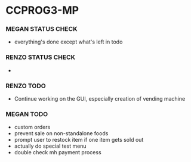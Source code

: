 # CCPROG3-MP
### MEGAN STATUS CHECK
- everything's done except what's left in todo

### RENZO STATUS CHECK
- 

### RENZO TODO
- Continue working on the GUI, especially creation of vending machine

### MEGAN TODO
- custom orders
- prevent sale on non-standalone foods
- prompt user to restock item if one item gets sold out
- actually do special test menu
- double check mh payment process